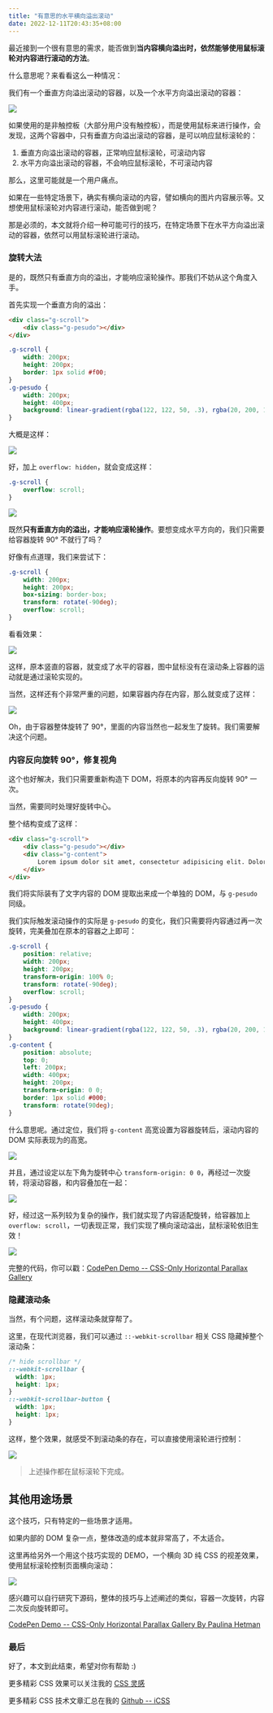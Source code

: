 ```yaml
---
title: "有意思的水平横向溢出滚动"
date: 2022-12-11T20:43:35+08:00
---
```


最近接到一个很有意思的需求，能否做到**当内容横向溢出时，依然能够使用鼠标滚轮对内容进行滚动的方法**。

什么意思呢？来看看这么一种情况：

我们有一个垂直方向溢出滚动的容器，以及一个水平方向溢出滚动的容器：

![](https://p9-juejin.byteimg.com/tos-cn-i-k3u1fbpfcp/a8d661741d514b54bf38e0f8ac3bb690~tplv-k3u1fbpfcp-zoom-in-crop-mark:4536:0:0:0.awebp?)

如果使用的是非触控板（大部分用户没有触控板），而是使用鼠标来进行操作，会发现，这两个容器中，只有垂直方向溢出滚动的容器，是可以响应鼠标滚轮的：

1. 垂直方向溢出滚动的容器，正常响应鼠标滚轮，可滚动内容
2. 水平方向溢出滚动的容器，不会响应鼠标滚轮，不可滚动内容

那么，这里可能就是一个用户痛点。

如果在一些特定场景下，确实有横向滚动的内容，譬如横向的图片内容展示等。又想使用鼠标滚轮对内容进行滚动，能否做到呢？

那是必须的，本文就将介绍一种可能可行的技巧，在特定场景下在水平方向溢出滚动的容器，依然可以用鼠标滚轮进行滚动。

### 旋转大法

是的，既然只有垂直方向的溢出，才能响应滚轮操作。那我们不妨从这个角度入手。

首先实现一个垂直方向的溢出：

```HTML
<div class="g-scroll">
    <div class="g-pesudo"></div>
</div>
```

```CSS
.g-scroll {
    width: 200px;
    height: 200px;
    border: 1px solid #f00;
}
.g-pesudo {
    width: 200px;
    height: 400px;
    background: linear-gradient(rgba(122, 122, 50, .3), rgba(20, 200, 150, .3))
}
```

大概是这样：

![](https://user-images.githubusercontent.com/8554143/185917282-06ea9608-7018-4e43-9266-70859def9ae4.png)

好，加上 `overflow: hidden`，就会变成这样：

```CSS
.g-scroll {
    overflow: scroll;
}
```

![](https://p3-juejin.byteimg.com/tos-cn-i-k3u1fbpfcp/84efc3010e334f6887a254c0048df4c3~tplv-k3u1fbpfcp-zoom-in-crop-mark:4536:0:0:0.awebp)

既然**只有垂直方向的溢出，才能响应滚轮操作**。要想变成水平方向的，我们只需要给容器旋转 90° 不就行了吗？

好像有点道理，我们来尝试下：

```CSS
.g-scroll {
    width: 200px;
    height: 200px;
    box-sizing: border-box;
    transform: rotate(-90deg);
    overflow: scroll;
}
```

看看效果：

![](https://p6-juejin.byteimg.com/tos-cn-i-k3u1fbpfcp/79e1ac77f381404d8ebcb168c8fa37a9~tplv-k3u1fbpfcp-zoom-in-crop-mark:4536:0:0:0.awebp?)

这样，原本竖直的容器，就变成了水平的容器，图中鼠标没有在滚动条上容器的运动就是通过滚轮实现的。

当然，这样还有个非常严重的问题，如果容器内存在内容，那么就变成了这样：

![](https://p6-juejin.byteimg.com/tos-cn-i-k3u1fbpfcp/7ab9d4c0b2aa407993b7710e0b029df7~tplv-k3u1fbpfcp-zoom-in-crop-mark:4536:0:0:0.awebp?)

Oh，由于容器整体旋转了 90°，里面的内容当然也一起发生了旋转。我们需要解决这个问题。

### 内容反向旋转 90°，修复视角

这个也好解决，我们只需要重新构造下 DOM，将原本的内容再反向旋转 90° 一次。

当然，需要同时处理好旋转中心。

整个结构变成了这样：

```HTML
<div class="g-scroll">
    <div class="g-pesudo"></div>
    <div class="g-content">
        Lorem ipsum dolor sit amet, consectetur adipisicing elit. Dolorum quis ipsum officiis placeat ipsa sit ad incidunt similique, consequuntur earum architecto recusandae veritatis et illo, illum quae nulla minus rerum?
    </div>
</div>
```

我们将实际装有了文字内容的 DOM 提取出来成一个单独的 DOM，与 `g-pesudo` 同级。

我们实际触发滚动操作的实际是 `g-pesudo` 的变化，我们只需要将内容通过再一次旋转，完美叠加在原本的容器之上即可：

```CSS
.g-scroll {
    position: relative;
    width: 200px;
    height: 200px;
    transform-origin: 100% 0;
    transform: rotate(-90deg);
    overflow: scroll;
}
.g-pesudo {
    width: 200px;
    height: 400px;
    background: linear-gradient(rgba(122, 122, 50, .3), rgba(20, 200, 150, .3));
}
.g-content {
    position: absolute;
    top: 0;
    left: 200px;
    width: 400px;
    height: 200px;
    transform-origin: 0 0;
    border: 1px solid #000;
    transform: rotate(90deg);
}
```

什么意思呢。通过定位，我们将 `g-content` 高宽设置为容器旋转后，滚动内容的 DOM 实际表现为的高宽。

![](https://p9-juejin.byteimg.com/tos-cn-i-k3u1fbpfcp/0a5e83d4acec40b2b51435c0753d0d10~tplv-k3u1fbpfcp-zoom-in-crop-mark:4536:0:0:0.awebp?)

并且，通过设定以左下角为旋转中心 `transform-origin: 0 0`，再经过一次旋转，将滚动容器，和内容叠加在一起：

![](https://p9-juejin.byteimg.com/tos-cn-i-k3u1fbpfcp/3edb78893a93400ca65338d8058159dc~tplv-k3u1fbpfcp-zoom-in-crop-mark:4536:0:0:0.awebp?)

好，经过这一系列较为复杂的操作，我们就实现了内容适配旋转，给容器加上 `overflow: scroll`，一切表现正常，我们实现了横向滚动溢出，鼠标滚轮依旧生效！

![](https://p3-juejin.byteimg.com/tos-cn-i-k3u1fbpfcp/20d6a4d57df24993bae4cf8d3a7829d9~tplv-k3u1fbpfcp-zoom-in-crop-mark:4536:0:0:0.awebp)

完整的代码，你可以戳：[CodePen Demo -- CSS-Only Horizontal Parallax Gallery](https://codepen.io/Chokcoco/pen/PoRLpGO)

### 隐藏滚动条

当然，有个问题，这样滚动条就穿帮了。

这里，在现代浏览器，我们可以通过 `::-webkit-scrollbar` 相关 CSS 隐藏掉整个滚动条：

```CSS
/* hide scrollbar */
::-webkit-scrollbar {
  width: 1px;
  height: 1px;
}
::-webkit-scrollbar-button {
  width: 1px;
  height: 1px;
}
```

这样，整个效果，就感受不到滚动条的存在，可以直接使用滚轮进行控制：

![](https://p3-juejin.byteimg.com/tos-cn-i-k3u1fbpfcp/eade893e1291410b870d01016d1e3779~tplv-k3u1fbpfcp-zoom-in-crop-mark:4536:0:0:0.awebp?)

> 上述操作都在鼠标滚轮下完成。

## 其他用途场景

这个技巧，只有特定的一些场景才适用。

如果内部的 DOM 复杂一点，整体改造的成本就非常高了，不太适合。

这里再给另外一个用这个技巧实现的 DEMO，一个横向 3D 纯 CSS 的视差效果，使用鼠标滚轮控制页面横向滚动：

![](https://p9-juejin.byteimg.com/tos-cn-i-k3u1fbpfcp/42b731e7f9fb47a49815516afc195cbb~tplv-k3u1fbpfcp-zoom-in-crop-mark:4536:0:0:0.awebp?)

感兴趣可以自行研究下源码，整体的技巧与上述阐述的类似，容器一次旋转，内容二次反向旋转即可。

[CodePen Demo -- CSS-Only Horizontal Parallax Gallery By Paulina Hetman](https://codepen.io/pehaa/pen/zYxbxQg)

### 最后

好了，本文到此结束，希望对你有帮助 :)

更多精彩 CSS 效果可以关注我的 [CSS 灵感](https://csscoco.com/inspiration/#/)

更多精彩 CSS 技术文章汇总在我的 [Github -- iCSS](ttps://github.com/chokcoco/iCSS)
